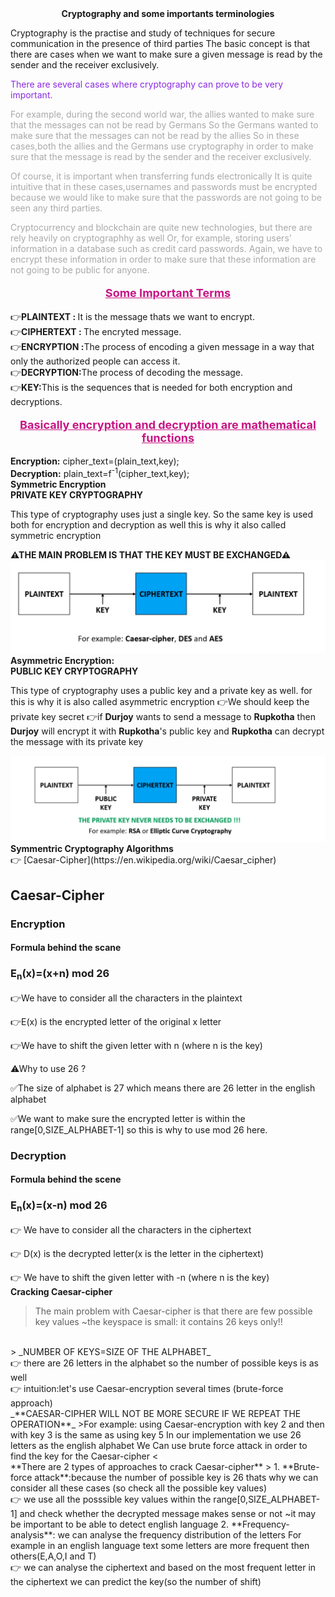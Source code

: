 <center><b>Cryptography and some importants terminologies</b></center>
<p>Cryptography is the practise and study of techniques for secure communication in the presence of third parties The basic concept is that there are cases when we want to make sure a given
message is read by the sender and the receiver exclusively.
</p>
<p style="color: blueviolet">There are several cases where cryptography can prove to be very important.
</p>
<p style="color: darkgrey">For example, during the second world war, the allies wanted to make sure that 
the messages can not be read by Germans So the Germans wanted to make sure that the messages can not be read by the allies So in these cases,both the allies and the Germans use cryptography in order to make sure that the
message is read by the sender and the receiver exclusively.
</p>
<p style="color: darkgrey">
Of course, it is important when transferring funds electronically
It is quite intuitive that in these cases,usernames and passwords must be encrypted because we would
like to make sure that the passwords are not going to be seen any third parties.
</p>
<p style="color: darkgrey">
Cryptocurrency and blockchain are quite new technologies, but there are rely heavily on cryptographhy as well
Or, for example, storing users' information in a database such as credit card passwords.
Again, we have to encrypt these information in order to make sure that these information are not going to be public for anyone.
</p>


<p style="font-weight: bolder;font-size: large;color: mediumvioletred;text-align: center"><u>Some Important Terms</u></p>

👉<b>PLAINTEXT : </b> It is the message thats we want to encrypt.<br>
👉<b>CIPHERTEXT : </b>The encryted message.<br>
👉<b>ENCRYPTION :</b>The process of encoding a given message in a way that only the authorized people can access it.<br>
👉<b>DECRYPTION:</b>The process of decoding the message.<br>
👉<b>KEY:</b>This is the sequences that is needed for both encryption and decryptions.<br>

<p style="font-weight: bolder;font-size: large;color: mediumvioletred;text-align: center"><u>Basically encryption and decryption are mathematical functions 
</u></p>
<b>Encryption:</b> cipher_text=(plain_text,key);<br>
<b>Decryption:</b> plain_text=f<sup>-1</sup>(cipher_text,key);
<br>
<b>Symmetric Encryption
</b><br>
<b>PRIVATE KEY CRYPTOGRAPHY
</b>
<p>This type of cryptography uses just a single key. So the same key is used 
both for encryption and decryption as well this is why it also called symmetric encryption
</p>
<b>⚠THE MAIN PROBLEM IS THAT THE KEY MUST BE EXCHANGED⚠
</b>
<img src="./src/Symmetric.PNG">
<br><b>Asymmetric Encryption:</b><br>
<b>PUBLIC KEY CRYPTOGRAPHY</b><br>
<p>This type of cryptography uses  a public key and a private key as well.
for this is why it is also called asymmetric encryption
👉We should keep the private key secret
👉if <b>Durjoy</b> wants to send a message to <b>Rupkotha</b> then <b>Durjoy</b> will encrypt it with
<b>Rupkotha</b>'s public key and <b>Rupkotha</b> can decrypt the message with its private key</p>
<img src="src/Asymmetric.PNG">
<br>
<b>Symmentric Cryptography Algorithms</b>
<br>
👉 [Caesar-Cipher](https://en.wikipedia.org/wiki/Caesar_cipher)
<br>
<h2>Caesar-Cipher</h2>
<h3>Encryption</h3>
<h4>Formula behind the scane </h4>
<h3>E<sub>n</sub>(x)=(x+n) mod 26</h3>
👉We have to consider all the characters in the plaintext

👉E(x) is the encrypted letter of the original x letter

👉We have to shift the given letter with n (where n is the key)

⚠Why to use 26 ? 

✅The size of alphabet is 27 which means there are 26 letter in the english alphabet

✅We want to make sure the encrypted letter is within the range[0,SIZE_ALPHABET-1] so this is why to use mod 26 here.
<h3>Decryption</h3>
<h4>Formula behind the scene</h4>
<h3>E<sub>n</sub>(x)=(x-n) mod 26</h3>

👉 We have to consider all the characters in the ciphertext

👉 D(x) is the decrypted letter(x  is the letter in the ciphertext)

👉 We have to shift the given letter with -n (where n is the key)
<br>
**Cracking Caesar-cipher**
>The main problem with Caesar-cipher is that there are few
possible key values
~the keyspace is small: it contains 26 keys only!!
<br>
>
_NUMBER OF KEYS=SIZE OF THE ALPHABET_
<br>
👉 there are 26 letters in the alphabet so the number of possible keys is as well
<br>
👉 intuition:let's use Caesar-encryption several times (brute-force approach)
<br>
_**CAESAR-CIPHER WILL NOT BE MORE SECURE IF WE REPEAT THE OPERATION**_
>For example: using Caesar-encryption with key 2 and then with key 3 is the same as using key 5
In our implementation we use 26 letters as the english alphabet
We Can use brute force attack in order to find the key for the Caesar-cipher
<
<br>
**There are 2 types of approaches to crack Caesar-cipher**
>
1. **Brute-force attack**:because the number of possible key is 26 thats why we can consider all
   these cases (so check all the possible key values)
<br>
   👉 we use all the posssible key values within the range[0,SIZE_ALPHABET-1]
   and check whether the decrypted message makes sense or not
   ~it may be important to be able to detect english language
2. **Frequency-analysis**: we can analyse the frequency distribution of the letters
   For example in an english language text some letters are more
   frequent then others(E,A,O,I and T)<br>
   👉 we can analyse the ciphertext and based on the most frequent letter
   in the ciphertext we can predict the key(so the number of shift)

